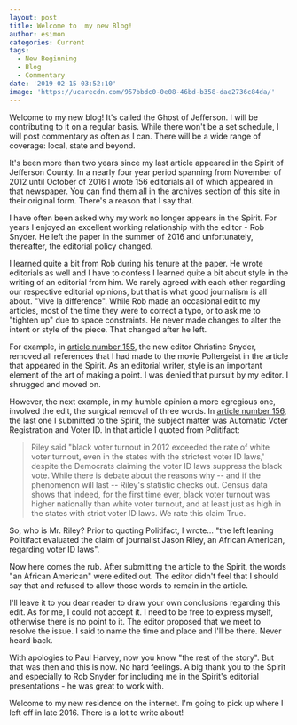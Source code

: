 ```yaml
---
layout: post
title: Welcome to  my new Blog!
author: esimon
categories: Current
tags:
  - New Beginning
  - Blog
  - Commentary
date: '2019-02-15 03:52:10'
image: 'https://ucarecdn.com/957bbdc0-0e08-46bd-b358-dae2736c84da/'
---
```

Welcome to my new blog!  It's called the Ghost of Jefferson.  I will be contributing to it on a regular basis.  While there won't be a set schedule, I will post commentary as often as I can.  There will be a wide range of coverage: local, state and beyond.

It's been more than two years since my last article appeared in the Spirit of Jefferson County.  In a nearly four year period spanning from November of 2012 until October of 2016 I wrote 156 editorials all of which appeared in that newspaper.  You can find them all in the archives section of this site in their original form.  There's a reason that I say that.  

I have often been asked why my work no longer appears in the Spirit.  For years I enjoyed an excellent working relationship with the editor - Rob Snyder.  He left the paper in the summer of 2016 and unfortunately, thereafter, the editorial policy changed.  

I learned quite a bit from Rob during his tenure at the paper.  He wrote editorials as well and I have to confess I learned quite a bit about style in the writing of an editorial from him.  We rarely agreed with each other regarding our respective editorial opinions, but that is what good journalism is all about. "Vive la difference".  While Rob made an occasional edit to my articles, most of the time they were to correct a typo, or to ask me to "tighten up" due to space constraints.  He never made changes to alter the intent or style of the piece.
That changed after he left.

For example, in [article number 155](/archives/2016/10/05/here-come-the-superpacs-again), the new editor Christine Snyder, removed all references that I had made to the movie Poltergeist in the article that appeared in the Spirit.  As an editorial writer, style is an important element of the art of making a point.  I was denied that pursuit by my editor.  I shrugged and moved on.

However, the next example, in my humble opinion a more egregious one, involved the edit, the surgical removal of three words. In [article number 156](/archives/2016/10/12/automatic-voter-registration-and-voter-id), the last one I submitted to the Spirit, the subject matter was Automatic Voter Registration and Voter ID.  In that article I quoted from Politifact:  

> Riley said "black voter turnout in 2012 exceeded the rate of white voter turnout, even in the states with the strictest voter ID laws,' despite the Democrats claiming the voter ID laws suppress the black vote. While there is debate about the reasons why -- and if the phenomenon will last -- Riley's statistic checks out. Census data shows that indeed, for the first time ever, black voter turnout was higher nationally than white voter turnout, and at least just as high in the states with strict voter ID laws. We rate this claim True.

So, who is Mr. Riley?  Prior to quoting Politifact, I wrote... "the left leaning Politifact evaluated the claim of journalist Jason Riley, an African American, regarding voter ID laws".

Now here comes the rub.  After submitting the article to the Spirit, the words "an African American" were edited out.  The editor didn't feel that I should say that and refused to allow those words to remain in the article.

I'll leave it to you dear reader to draw your own conclusions regarding this edit.  As for me, I could not accept it.  I need to be free to express myself, otherwise there is no point to it.  The editor proposed that we meet to resolve the issue.  I said to name the time and place and I'll be there.  Never heard back.

With apologies to Paul Harvey, now you know "the rest of the story". But that was then and this is now.  No hard feelings.  A big thank you to the Spirit and especially to Rob Snyder for including me in the Spirit's editorial presentations - he was great to work with.  

Welcome to my new residence on the internet.  I'm going to pick up where I left off in late 2016.  There is a lot to write about!
